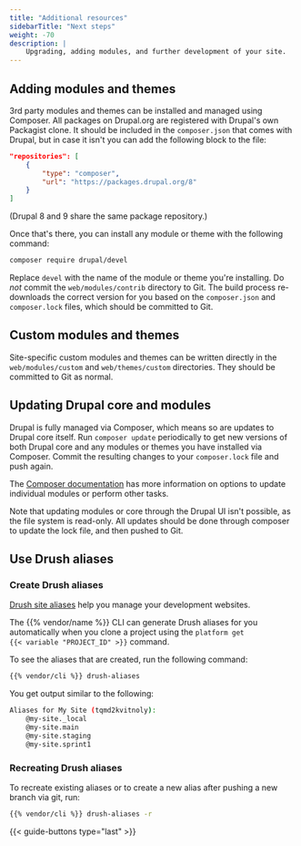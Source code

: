 ```yaml
---
title: "Additional resources"
sidebarTitle: "Next steps"
weight: -70
description: |
    Upgrading, adding modules, and further development of your site.
---
```


## Adding modules and themes

3rd party modules and themes can be installed and managed using Composer.
All packages on Drupal.org are registered with Drupal's own Packagist clone.
It should be included in the `composer.json` that comes with Drupal,
but in case it isn't you can add the following block to the file:

```json
"repositories": [
    {
        "type": "composer",
        "url": "https://packages.drupal.org/8"
    }
]
```

(Drupal 8 and 9 share the same package repository.)

Once that's there, you can install any module or theme with the following command:

```bash
composer require drupal/devel
```

Replace `devel` with the name of the module or theme you're installing.
Do *not* commit the `web/modules/contrib` directory to Git.
The build process re-downloads the correct version for you based on the `composer.json` and `composer.lock` files, which should be committed to Git.

## Custom modules and themes

Site-specific custom modules and themes can be written directly in the `web/modules/custom` and `web/themes/custom` directories.
They should be committed to Git as normal.

## Updating Drupal core and modules

Drupal is fully managed via Composer, which means so are updates to Drupal core itself.
Run `composer update` periodically to get new versions of both Drupal core
and any modules or themes you have installed via Composer.
Commit the resulting changes to your `composer.lock` file and push again.

The [Composer documentation](https://getcomposer.org/doc/) has more information on options to update individual modules or perform other tasks.

Note that updating modules or core through the Drupal UI isn't possible, as the file system is read-only.
All updates should be done through composer to update the lock file, and then pushed to Git.

## Use Drush aliases

### Create Drush aliases

[Drush site aliases](https://www.drush.org/latest/site-aliases/) help you manage your development websites.

The {{% vendor/name %}} CLI can generate Drush aliases for you automatically
when you clone a project using the <code>platform get {{< variable "PROJECT_ID" >}}</code> command.

To see the aliases that are created, run the following command:

```bash
{{% vendor/cli %}} drush-aliases
```

You get output similar to the following:

```bash
Aliases for My Site (tqmd2kvitnoly):
    @my-site._local
    @my-site.main
    @my-site.staging
    @my-site.sprint1
```

### Recreating Drush aliases

To recreate existing aliases or to create a new alias after pushing a new branch via git, run:

```bash
{{% vendor/cli %}} drush-aliases -r
```

{{< guide-buttons type="last" >}}
